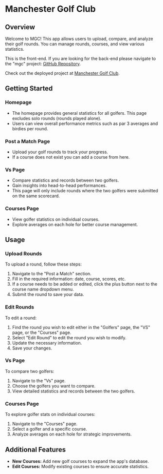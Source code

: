 # Manchester Golf Club

## Overview

Welcome to MGC! This app allows users to upload, compare, and analyze their golf rounds. You can manage rounds, courses, and view various statistics.

This is the front-end. If you are looking for the back-end please navigate to the "mgc" project: [GitHub Repository](https://github.com/jackfarrell2/mgc).

Check out the deployed project at [Manchester Golf Club](https://manchestergolfclub.com).

## Getting Started

### Homepage

- The homepage provides general statistics for all golfers. This page excludes solo rounds (rounds played alone).
- Users can view overall performance metrics such as par 3 averages and birdies per round.

### Post a Match Page

- Upload your golf rounds to track your progress.
- If a course does not exist you can add a course from here.

### Vs Page

- Compare statistics and records between two golfers.
- Gain insights into head-to-head performances.
- This page will only include rounds where the two golfers were submitted on the same scorecard.

### Courses Page

- View golfer statistics on individual courses.
- Explore averages on each hole for better course management.

## Usage

### Upload Rounds

To upload a round, follow these steps:

1. Navigate to the "Post a Match" section.
2. Fill in the required information: date, course, scores, etc.
3. If a course needs to be added or edited, click the plus button next to the course name dropdown menu.
4. Submit the round to save your data.

### Edit Rounds

To edit a round:

1. Find the round you wish to edit either in the "Golfers" page, the "VS" page, or the "Courses" page.
2. Select "Edit Round" to edit the round you wish to modify.
3. Update the necessary information.
4. Save your changes.

### Vs Page

To compare two golfers:

1. Navigate to the "Vs" page.
2. Choose the golfers you want to compare.
3. View detailed statistics and records between the two golfers.

### Courses Page

To explore golfer stats on individual courses:

1. Navigate to the "Courses" page.
2. Select a golfer and a specific course.
3. Analyze averages on each hole for strategic improvements.

## Additional Features

- **New Courses:** Add new golf courses to expand the app's database.
- **Edit Courses:** Modify existing courses to ensure accurate statistics.

